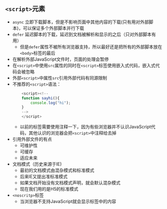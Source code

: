 ## `<script>`元素
- `async` 立即下载脚本，但是不影响页面中其他内容的下载(只有用对外部脚本)，可以保证多个外部脚本并行下载
- `defer` 延迟脚本的下载，延迟到文档被解析和显示的之后（只对外部脚本有用）
    - 但是`defer`属性不被所有浏览器支持，所以最好还是把所有的外部脚本放在`<body>`标签的最后
- 在解析外部JavaScript文件时，页面的处理会暂停
- 在`<script>`中使用`src`属性的同时在`<script>`标签使用嵌入式代码，嵌入式代码会被忽略
- 外部`<script>`中属性`src`引用外部代码有同源限制
- 不推荐的`<script>`语法：
    ```javascript
        <script><!--
        function sayhi(){
            console.log("hi");
        }
        -->
        </script>
    ```
    - 以前的标签需要使用注释一下，因为有些浏览器并不认识JavaScript代码，其他认识的浏览器会把`<script>`中注释给去掉
- 引用外部文件的有点
    - 可维护性
    - 可缓存
    - 适应未来
- 文档模式（历史来源于IE)
    - 最初的文档模式由混杂模式和标准模式
    - 后来IE又提出准标准模式
    - 如果文档开始没有文档模式声明，就会默认混杂模式
    - 现在我们用的是H5的标准模式
- `<noscritp>`标签
    - 当浏览器不支持JavaScript就会显示标签中的内容